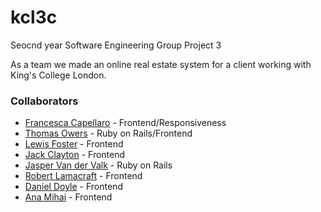 # kcl3c
Seocnd year Software Engineering Group Project 3

As a team we made an online real estate system for a client working with King's College London.

### Collaborators

* [Francesca Capellaro] - Frontend/Responsiveness
* [Thomas Owers] - Ruby on Rails/Frontend
* [Lewis Foster] - Frontend
* [Jack Clayton] - Frontend
* [Jasper Van der Valk] - Ruby on Rails
* [Robert Lamacraft] - Frontend
* [Daniel Doyle] - Frontend
* [Ana Mihai] - Frontend


[Francesca Capellaro]:https://github.com/FCapellaro
[Thomas Owers]:https://github.com/Gilbert09
[Lewis Foster]:https://github.com/LewisFoster
[Jack Clayton]:https://github.com/Clayton92
[Jasper Van der Valk]:https://github.com/jaspervandervalk
[Robert Lamacraft]:https://github.com/rlamacraft
[Daniel Doyle]:https://github.com/DanielD1
[Ana Mihai]:https://github.com/sunshine23
